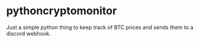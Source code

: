 # pythoncryptomonitor
Just a simple python thing to keep track of BTC prices and sends them to a discord webhook.
